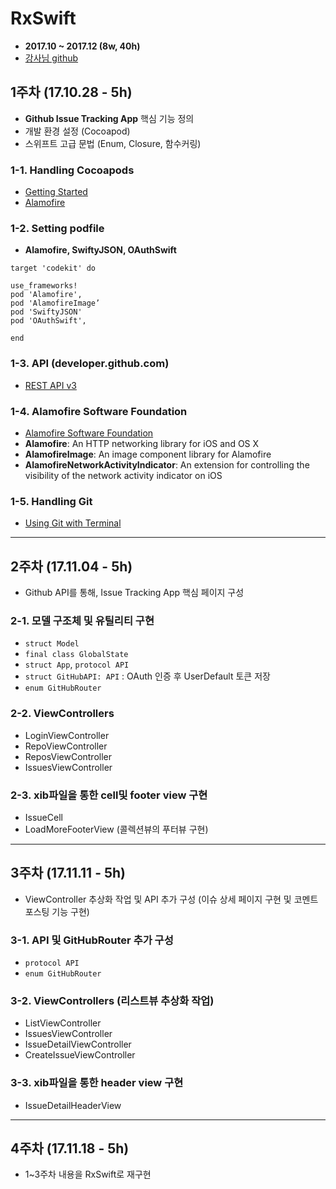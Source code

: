 # RxSwift
- **2017.10 ~ 2017.12 (8w, 40h)**
- [강사님 github](https://github.com/intmain)

## 1주차 (17.10.28 - 5h)
- **Github Issue Tracking App** 핵심 기능 정의
- 개발 환경 설정 (Cocoapod)
- 스위프트 고급 문법 (Enum, Closure, 함수커링)

### 1-1. Handling Cocoapods
- [Getting Started](https://guides.cocoapods.org/using/getting-started.html)
- [Alamofire](https://cocoapods.org/?q=alamofire)

### 1-2. Setting podfile
- **Alamofire, SwiftyJSON, OAuthSwift**

```
target 'codekit' do

use_frameworks!
pod 'Alamofire',
pod 'AlamofireImage’
pod 'SwiftyJSON'
pod 'OAuthSwift',

end
```

### 1-3. API (developer.github.com)
- [REST API v3](https://developer.github.com/v3/issues/)

### 1-4. Alamofire Software Foundation
- [Alamofire Software Foundation](https://github.com/Alamofire/Foundation)
- **Alamofire**: An HTTP networking library for iOS and OS X
- **AlamofireImage**: An image component library for Alamofire
- **AlamofireNetworkActivityIndicator**: An extension for controlling the visibility of the network activity indicator on iOS

### 1-5. Handling Git
- [Using Git with Terminal](https://github.com/codepath/ios_guides/wiki/Using-Git-with-Terminal)

<hr>

## 2주차 (17.11.04 - 5h)
- Github API를 통해, Issue Tracking App 핵심 페이지 구성

### 2-1. 모델 구조체 및 유틸리티 구현
- `struct Model`
- `final class GlobalState`
- `struct App`, `protocol API`
- `struct GitHubAPI: API` : OAuth 인증 후 UserDefault 토큰 저장 
- `enum GitHubRouter`

### 2-2. ViewControllers
- LoginViewController
- RepoViewController
- ReposViewController
- IssuesViewController

### 2-3. xib파일을 통한 cell및 footer view 구현
- IssueCell
- LoadMoreFooterView (콜렉션뷰의 푸터뷰 구현)


<hr>

## 3주차 (17.11.11 - 5h)
- ViewController 추상화 작업 및 API 추가 구성 (이슈 상세 페이지 구현 및 코멘트 포스팅 기능 구현)

### 3-1. API 및 GitHubRouter 추가 구성
- `protocol API`
- `enum GitHubRouter`

### 3-2. ViewControllers (리스트뷰 추상화 작업)
- ListViewController
- IssuesViewController
- IssueDetailViewController
- CreateIssueViewController

### 3-3. xib파일을 통한 header view 구현
- IssueDetailHeaderView

<hr>

## 4주차 (17.11.18 - 5h)
- 1~3주차 내용을 RxSwift로 재구현
